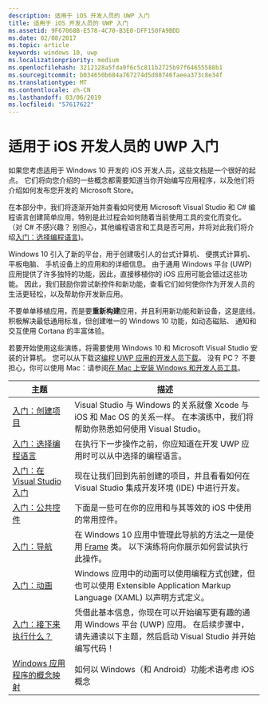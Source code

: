 ```yaml
---
description: 适用于 iOS 开发人员的 UWP 入门
title: 适用于 iOS 开发人员的 UWP 入门
ms.assetid: 9F67068B-E578-4C70-B3E0-DFF150FA9BDD
ms.date: 02/08/2017
ms.topic: article
keywords: windows 10, uwp
ms.localizationpriority: medium
ms.openlocfilehash: 3212128a5fda9f6c5c811b2725b97f64655588b1
ms.sourcegitcommit: b034650b684a767274d5d88746faeea373c8e34f
ms.translationtype: MT
ms.contentlocale: zh-CN
ms.lasthandoff: 03/06/2019
ms.locfileid: "57617622"
---
```

# <a name="getting-started-with-uwp-for-ios-developers"></a>适用于 iOS 开发人员的 UWP 入门


如果您考虑适用于 Windows 10 开发的 iOS 开发人员，这些文档是一个很好的起点。 它们将向您介绍的一些概念都需要知道当你开始编写应用程序，以及他们将介绍如何发布您开发的 Microsoft Store。

在本部分中，我们将逐渐开始并查看如何使用 Microsoft Visual Studio 和 C# 编程语言创建简单应用，特别是此过程会如何随着当前使用工具的变化而变化。 （对 C# 不感兴趣？ 别担心，其他编程语言和工具是否可用，并将对此我们将介绍[入门：选择编程语言](getting-started-choosing-a-programming-language.md))。

Windows 10 引入了新的平台，用于创建吸引人的台式计算机、 便携式计算机、 平板电脑、 手机设备上的应用和的详细信息。 由于通用 Windows 平台 (UWP) 应用提供了许多独特的功能，因此，直接移植你的 iOS 应用可能会错过这些功能。 因此，我们鼓励你尝试新控件和新功能，查看它们如何使你作为开发人员的生活更轻松，以及帮助你开发新应用。

不要单单移植应用，而是要**重新构建**应用，并且利用新功能和新设备，这是底线。 积极解决最低通用标准，但创建唯一的 Windows 10 功能，如动态磁贴、 通知和交互使用 Cortana 的丰富体验。

若要开始使用这些演练，将需要使用 Windows 10 和 Microsoft Visual Studio 安装的计算机。 您可以从下载这[编程 UWP 应用的开发人员下载](https://developer.microsoft.com/en-us/windows/downloads)。 没有 PC？ 不要担心，你可以使用 Mac：请参阅[在 Mac 上安装 Windows 和开发人员工具](setting-up-your-mac-with-windows-10.md)。

| 主题 | 描述 |
|-------|-------------|
| [入门：创建项目](getting-started-creating-a-project.md) | Visual Studio 与 Windows 的关系就像 Xcode 与 iOS 和 Mac OS 的关系一样。 在本演练中，我们将帮助你熟悉如何使用 Visual Studio。 |
| [入门：选择编程语言](getting-started-choosing-a-programming-language.md) | 在执行下一步操作之前，你应知道在开发 UWP 应用时可以从中选择的编程语言。 |
| [入门：在 Visual Studio 入门](getting-started-getting-around-in-visual-studio.md) | 现在让我们回到先前创建的项目，并且看看如何在 Visual Studio 集成开发环境 (IDE) 中进行开发。 |
| [入门：公共控件](getting-started-common-controls.md) | 下面是一些可在你的应用和与其等效的 iOS 中使用的常用控件。 |
| [入门：导航](getting-started-navigation.md) | 在 Windows 10 应用中管理此导航的方法之一是使用 [Frame](https://msdn.microsoft.com/library/windows/apps/br242682) 类。 以下演练将向你展示如何尝试执行此操作。 |
| [入门：动画](getting-started-animation.md) | Windows 应用中的动画可以使用编程方式创建，但也可以使用 Extensible Application Markup Language (XAML) 以声明方式定义。 |
| [入门：接下来执行什么？](getting-started-what-next.md) | 凭借此基本信息，你现在可以开始编写更有趣的通用 Windows 平台 (UWP) 应用。 在后续步骤中，请先通读以下主题，然后启动 Visual Studio 并开始编写代码！ |
| [Windows 应用程序的概念映射](https://msdn.microsoft.com//windows/uwp/porting/android-ios-uwp-map) | 如何以 Windows（和 Android）功能术语考虑 iOS 概念 |

 

 

 
